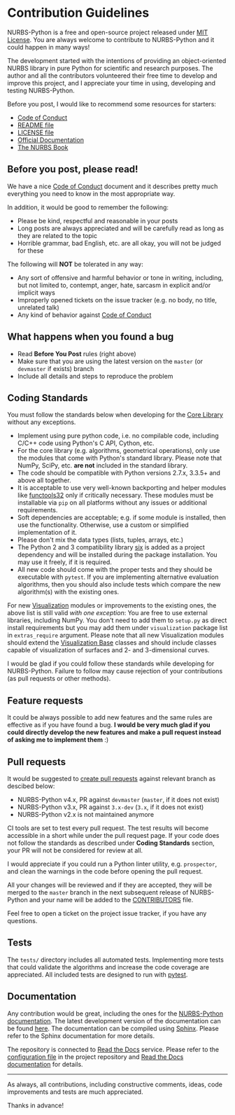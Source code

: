 # Contribution Guidelines

NURBS-Python is a free and open-source project released under [MIT License](../LICENSE). You are always welcome to 
contribute to NURBS-Python and it could happen in many ways!

The development started with the intentions of providing an object-oriented NURBS library in pure Python for 
scientific and research purposes. The author and all the contributors volunteered their free time to develop and 
improve this project, and I appreciate your time in using, developing and testing NURBS-Python.

Before you post, I would like to recommend some resources for starters:

* [Code of Conduct](CODE_OF_CONDUCT.md)
* [README file](../README.rst)
* [LICENSE file](../LICENSE)
* [Official Documentation](http://nurbs-python.readthedocs.io/en/latest/)
* [The NURBS Book](http://www.springer.com/gp/book/9783642973857)


## Before you post, please read!

We have a nice [Code of Conduct](CODE_OF_CONDUCT.md) document and it describes pretty much everything you need to know
in the most appropriate way.

In addition, it would be good to remember the following:

* Please be kind, respectful and reasonable in your posts
* Long posts are always appreciated and will be carefully read as long as they are related to the topic
* Horrible grammar, bad English, etc. are all okay, you will not be judged for these

The following will **NOT** be tolerated in any way:

* Any sort of offensive and harmful behavior or tone in writing, including, but not limited to, contempt, anger, hate, sarcasm in explicit and/or implicit ways
* Improperly opened tickets on the issue tracker (e.g. no body, no title, unrelated talk)
* Any kind of behavior against [Code of Conduct](CODE_OF_CONDUCT.md)

## What happens when you found a bug

* Read __Before You Post__ rules (right above)
* Make sure that you are using the latest version on the `master` (or `devmaster` if exists) branch
* Include all details and steps to reproduce the problem

## Coding Standards

You must follow the standards below when developing for the
[Core Library](http://nurbs-python.readthedocs.io/en/latest/modules.html) without any exceptions.

* Implement using pure python code, i.e. no compilable code, including C/C++ code using Python's C API, Cython, etc.
* For the core library (e.g. algorithms, geometrical operations), only use the modules that come with Python's standard library. Please note that NumPy, SciPy, etc. **are not** included in the standard library.
* The code should be compatible with Python versions 2.7.x, 3.3.5+ and above all together.
* It is acceptable to use very well-known backporting and helper modules like [functools32](https://pypi.org/project/functools32/) only if critically necessary. These modules must be installable via `pip` on all platforms without any issues or additional requirements.
* Soft dependencies are acceptable; e.g. if some module is installed, then use the functionality. Otherwise, use a custom or simplified implementation of it.
* Please don't mix the data types (lists, tuples, arrays, etc.)
* The Python 2 and 3 compatibility library [six](https://pypi.org/project/six/) is added as a project dependency and will be installed during the package installation. You may use it freely, if it is required.
* All new code should come with the proper tests and they should be executable with `pytest`. If you are implementing alternative evaluation algorithms, then you should also include tests which compare the new algorithm(s) with the existing ones.

For new [Visualization](http://nurbs-python.readthedocs.io/en/latest/modules_visualization.html) modules or improvements
to the existing ones, the above list is still valid _with one exception_: You are free to use external libraries,
including NumPy. You don't need to add them to `setup.py` as direct install requirements but you may add them under 
`visualization` package list in `extras_require` argument. Please note that all new Visualization modules should extend
the [Visualization Base](http://nurbs-python.readthedocs.io/en/latest/module_vis_abstract.html) classes and should
include classes capable of visualization of surfaces and 2- and 3-dimensional curves.

I would be glad if you could follow these standards while developing for NURBS-Python. Failure to follow may cause
rejection of your contributions (as pull requests or other methods).

## Feature requests

It could be always possible to add new features and the same rules are effective as if you have found a bug.
**I would be very much glad if you could directly develop the new features and make a pull request
instead of asking me to implement them** :)

## Pull requests

It would be suggested to [create pull requests](https://help.github.com/articles/creating-a-pull-request/)
against relevant branch as descibed below:

* NURBS-Python v4.x, PR against `devmaster` (`master`, if it does not exist)
* NURBS-Python v3.x, PR against `3.x-dev` (`3.x`, if it does not exist)
* NURBS-Python v2.x is not maintained anymore

CI tools are set to test every pull request. The test results will become accessible in a short while under the 
pull request page. If your code does not follow the standards as described under **Coding Standards** section, your PR
will not be considered for review at all.

I would appreciate if you could run a Python linter utility, e.g. `prospector`, and clean the warnings in the code
before opening the pull request.
 
All your changes will be reviewed and if they are accepted, they will be merged to the `master` branch in the next 
subsequent release of NURBS-Python and your name will be added to the [CONTRIBUTORS](../CONTRIBUTORS.rst) file.

Feel free to open a ticket on the project issue tracker, if you have any questions.

## Tests

The `tests/` directory includes all automated tests. Implementing more tests that could validate the algorithms and
increase the code coverage are appreciated. All included tests are designed to run with 
[pytest](https://pypi.org/project/pytest/).

## Documentation

Any contribution would be great, including the ones for the [NURBS-Python documentation](http://nurbs-python.readthedocs.io/en/latest/).
The latest development version of the documentation can be found [here](https://nurbs-python.readthedocs.io/en/devmaster/). 
The documentation can be compiled using [Sphinx](https://pypi.org/project/Sphinx/). Please refer to the Sphinx 
documentation for more details.

The repository is connected to [Read the Docs](https://readthedocs.org/) service.
Please refer to the [configuration file](https://github.com/orbingol/NURBS-Python/blob/master/.readthedocs.yml)
in the project repository and [Read the Docs documentation](https://docs.readthedocs.io/en/latest/) for details.

-----

As always, all contributions, including constructive comments, ideas, code improvements and tests are much appreciated.

Thanks in advance!
